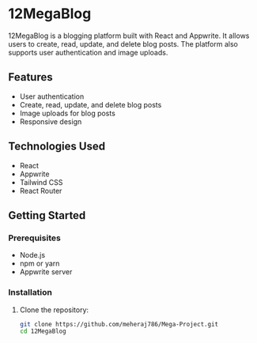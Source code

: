 # 12MegaBlog

12MegaBlog is a blogging platform built with React and Appwrite. It allows users to create, read, update, and delete blog posts. The platform also supports user authentication and image uploads.

## Features

- User authentication
- Create, read, update, and delete blog posts
- Image uploads for blog posts
- Responsive design

## Technologies Used

- React
- Appwrite
- Tailwind CSS
- React Router

## Getting Started

### Prerequisites

- Node.js
- npm or yarn
- Appwrite server

### Installation

1. Clone the repository:

   ```bash
   git clone https://github.com/meheraj786/Mega-Project.git
   cd 12MegaBlog
